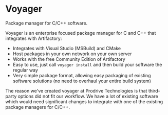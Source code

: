 # Voyager
Package manager for C/C++ software.

Voyager is an enterprise focused package manager for C and C++ that integrates with Artifactory:

- Integrates with Visual Studio (MSBuild) and CMake
- Host packages in your own network on your own server
- Works with the free Community Edition of Artifactory
- Easy to use, just call `voyager install` and then build your software the regular way
- Very simple package format, allowing easy packaging of existing software solutions (no need to overhaul your entire build system)

The reason we've created voyager at Prodrive Technologies is that third-party options did not fit our workflow.
We have a lot of existing software which would need significant changes to integrate with one of the existing package managers for C/C++.